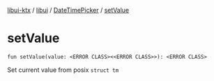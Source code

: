 [libui-ktx](../../index.md) / [libui](../index.md) / [DateTimePicker](index.md) / [setValue](./set-value.md)

# setValue

`fun setValue(value: <ERROR CLASS><<ERROR CLASS>>): <ERROR CLASS>`

Set current value from posix `struct tm`

